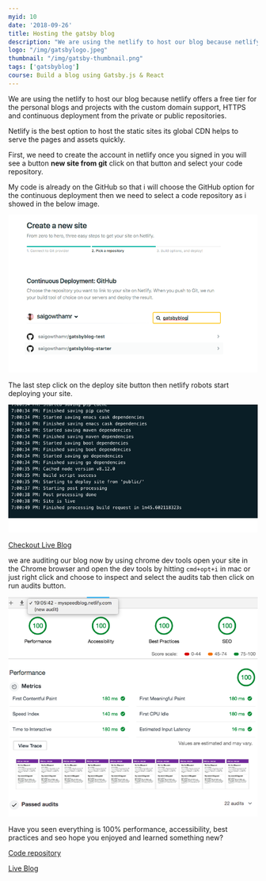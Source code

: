 ```yaml
---
myid: 10
date: '2018-09-26'
title: Hosting the gatsby blog
description: "We are using the netlify to host our blog because netlify offers a free tier for the personal blogs and projects with the custom domain support, HTTPS and continuous deployment from the private or public repositories."
logo: "/img/gatsbylogo.jpeg"
thumbnail: "/img/gatsby-thumbnail.png"
tags: ['gatsbyblog']
course: Build a blog using Gatsby.js & React
---
```


We are using the netlify to host our blog because netlify offers a free tier for the personal blogs and projects with the custom domain support, HTTPS and continuous deployment from the private or public repositories.

Netlify is the best option to host the static sites its global CDN helps to serve the pages and assets quickly.


First, we need to create the account in netlify once you signed in you will see a button **new site from git** click on that button and select your code repository.

My code is already on the GitHub so that i will choose the GitHub option for the continuous deployment then we need to select a code repository as i showed in the below image.

![gatsbystarter](gatsbystarter.png)

The last step click on the deploy site button then netlify robots start deploying your site.

![netlifyrobots](netlifyrobots.png)


[Checkout Live Blog](https://myspeedblog.netlify.com/)



 we are auditing our blog now by using chrome dev tools open your site in the Chrome browser and open the dev tools by hitting `cmd+opt+i`  in mac or just right click and choose to inspect and select the audits tab then click on run audits button.

![audtinggatsbysite](audtinggatsbysite.png)

Have you seen everything is 100% performance, accessibility, best practices and seo hope you enjoyed and learned something new?

[Code repository](https://github.com/saigowthamr/gatsbyblog-starter)

[Live Blog](https://myspeedblog.netlify.com/)